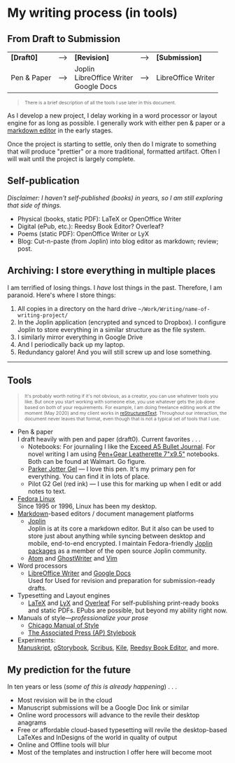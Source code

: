 # My writing process (in tools)

## From Draft to Submission

|   |   |   |   |   |
| ------------ | --------- | -------------- | --------- | ---------------- |
| **[Draft0]** | &#x27F6; | **[Revision]** | &#x27F6; | **[Submission]** |
| Pen &amp; Paper | &#x27F6; | Joplin<br>LibreOffice Writer<br>Google Docs | &#x27F6; | LibreOffice Writer |

<!--

|   |   |   |   |   |
| ------------ | --------- | -------------- | --------- | ---------------- |
| **[Draft0]** | &#x1F882; | **[Revision]** | &#x1F882; | **[Submission]** |
| Pen &amp; Paper | &#x1F882; | Joplin<br>LibreOffice Writer<br>Google Docs | &#x1F882; | LibreOffice Writer |

-->

> <span style="font-size: 75%;">There is a brief description of all the tools I use later in this document.</span>

As I develop a new project, I delay working in a word processor or layout engine for as long as possible. I generally work with either pen &amp; paper or a [markdown editor](https://en.wikipedia.org/wiki/Markdown) in the early stages.

Once the project is starting to settle, only then do I migrate to something that will produce "prettier" or a more traditional, formatted artifact. Often I will wait until the project is largely complete.

## Self-publication

_Disclaimer: I haven't self-published (books) in years, so I am still exploring that side of things._

- Physical (books, static PDF): LaTeX or OpenOffice Writer
- Digital (ePub, etc.): Reedsy Book Editor? Overleaf?
- Poems (static PDF): OpenOffice Writer or LyX
- Blog: Cut-n-paste (from Joplin) into blog editor as markdown; review; post.

## Archiving: I store everything in multiple places

I am terrified of losing things. I _have_ lost things in the past. Therefore, I am paranoid. Here's where I store things:
1. All copies in a directory on the hard drive `~/Work/Writing/name-of-writing-project/`
2. In the Joplin application (encrypted and synced to Dropbox). I configure Joplin to store everything in a similar structure as the file system.
3. I similarly mirror everything in Google Drive
4. And I periodically back up my laptop.
5. Redundancy galore! And you will still screw up and lose something.

---

## Tools

> <span style="font-size: 75%;">It's probably worth noting if it's not obvious, as a creator, you can use whatever tools you like. But once you start working with someone else, you use whatever gets the job done based on both of your requirements. For example, I am doing freelance editing work at the moment (May 2020) and my client works in [reStructuredText](https://en.wikipedia.org/wiki/ReStructuredText). Throughout our interaction, the document never leaves that format, even though that is not a typical set of tools that I use.</span>

- Pen &amp; paper  
  I draft heavily with pen and paper (draft0). Current favorites .&nbsp;.&nbsp;.
  - Notebooks: For journaling I like the [Exceed A5 Bullet Journal](https://stationerynerd.com/newexceed/). For novel writing I am using [Pen+Gear Leatherette 7"x9.5"](https://www.walmart.com/ip/Pen-Gear-Leatherette-Cover-Journal-192-Ruled-Pages-Black-or-Brown-7-x-9-5/366407550) notebooks. Both can be found at Walmart. Go figure.
  - [Parker Jotter Gel](https://www.amazon.com/Parker-Jotter-Black-Chrome-Medium/dp/B071SLHS5L) — I love this pen. It's my primary pen for everything. You can find it in lots of place.
  - Pilot G2 Gel (red ink) — I use this for marking up when I edit or add notes to text.
- [Fedora Linux](https://getfedora.com)  
  Since 1995 or 1996, Linux has been my desktop.
- [Markdown](https://en.wikipedia.org/wiki/Markdown)-based editors / document management platforms  
  - [Joplin](https://joplinapp.com/)  
    Joplin is at its core a markdown editor. But it also can be used to store just about anything while syncing between desktop and mobile, end-to-end encrypted. I maintain Fedora-friendly [Joplin packages](https://github.com/taw00/joplin-rpm) as a member of the open source Joplin community.
  - [Atom](https://atom.io/) and [GhostWriter](https://wereturtle.github.io/ghostwriter/) and [Vim](https://www.vim.org/)
- Word processors
  - [LibreOffice Writer](https://www.libreoffice.org/discover/writer/) and [Google Docs](https://docs.google.com/)  
  Used for Used for revision and preparation for submission-ready drafts.
- Typesetting and Layout engines
  - [LaTeX](https://www.latex-project.org/) and [LyX](https://www.lyx.org/) and [Overleaf](https://www.overleaf.com/)
    For self-publishing print-ready books and static PDFs. EPubs are possible, but beyond my ability right now.
- Manuals of style—_professionalize your prose_  
  - [Chicago Manual of Style](https://en.wikipedia.org/wiki/The_Chicago_Manual_of_Style)
  - [The Associated Press (AP) Stylebook](https://www.apstylebook.com/)
- Experiments:  
  [Manuskript](http://www.theologeek.ch/manuskript/), [oStorybook](https://ostorybook.tuxfamily.org),  [Scribus](https://www.scribus.net/), [Kile](https://en.wikipedia.org/wiki/Kile), [Reedsy Book Editor](https://reedsy.com/write-a-book), and more.


## My prediction for the future

In ten years or less (_some of this is already happening_)&nbsp;.&nbsp;.&nbsp;.
* Most revision will be in the cloud
* Manuscript submissions will be a Google Doc link or similar
* Online word processors will advance to the revile their desktop anagrams
* Free or affordable cloud-based typesetting will revile the desktop-based LaTeXes and InDesigns of the world in quality of output
* Online and Offline tools will blur
* Most of the templates and instruction I offer here will become moot
